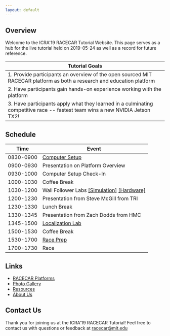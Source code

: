 ```yaml
---
layout: default
---
```


## Overview
Welcome to the ICRA'19 RACECAR Tutorial Website. This page serves as a hub
for the live tutorial held on 2019-05-24 as well as a record for future
reference.

| Tutorial Goals |
| -------------- |
| 1. Provide participants an overview of the open sourced MIT RACECAR platform as both a research and education platform |
| 2. Have participants gain hands-on experience working with the platform |
| 3. Have participants apply what they learned in a culminating competitive race -- fastest team wins a new NVIDIA Jetson TX2! |


## Schedule

| Time | Event |
| ---- | ----- |
| 0830-0900 | [Computer Setup](./setup) |
| 0900-0930 | Presentation on Platform Overview |
| 0930-1000 | Computer Setup Check-In |
| 1000-1030 | Coffee Break |
| 1030-1200 | Wall Follower Labs [[Simulation]](./lab-wall-follow-sim) [[Hardware]](./lab-wall-follow-hardware) |
| 1200-1230 | Presentation from Steve McGill from TRI |
| 1230-1330 | Lunch Break |
| 1330-1345 | Presentation from Zach Dodds from HMC |
| 1345-1500 | [Localization Lab](./lab-localization) |
| 1500-1530 | Coffee Break |
| 1530-1700 | [Race Prep](./race) |
| 1700-1730 | Race |


## Links
* [RACECAR Platforms](./platform)
* [Photo Gallery](./photos)
* [Resources](./resources)
* [About Us](./about)


## Contact Us
Thank you for joining us at the ICRA'19 RACECAR Tutorial!
Feel free to contact us with questions or feedback at
[racecar@mit.edu](mailto:racecar@mit.edu)
